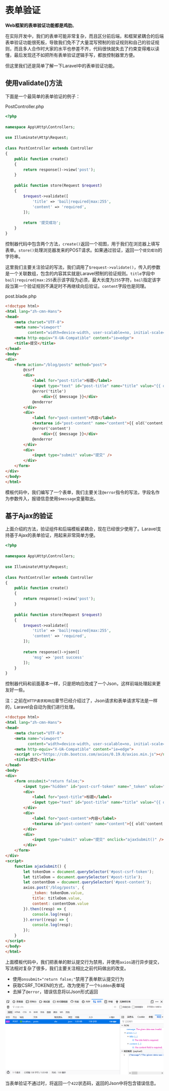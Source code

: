 # 表单验证

**Web框架的表单验证功能都是鸡肋**。

在实际开发中，我们的表单可能非常复杂，而且区分前后端，和框架紧耦合的后端表单验证功能很死板，导致我们免不了大量混写预制的验证规则和自己的验证规则，而且多人合作时大家的水平也参差不齐，代码很快就失去了约束变得难以读懂，最后发现还不如把所有表单验证逻辑手写，都放控制器里方便。

但这里我们还是简单了解一下Laravel中的表单验证功能。

## 使用validate()方法

下面是一个最简单的表单验证的例子：

PostController.php
```php
<?php

namespace App\Http\Controllers;

use Illuminate\Http\Request;

class PostController extends Controller
{
    public function create()
    {
        return response()->view('post');
    }

    public function store(Request $request)
    {
        $request->validate([
            'title' => 'bail|required|max:255',
            'content' => 'required',
        ]);

        return '提交成功';
    }
}
```

控制器代码中包含两个方法，`create()`返回一个视图，用于我们在浏览器上填写表单。`store()`处理浏览器发来的POST请求。如果通过验证，返回一个`提交成功`的字符串。

这里我们主要关注验证的写法，我们调用了`$request->validate()`，传入的参数是一个关联数组，包含的内容其实就是Laravel预制的验证规则。`title`字段中`bail|required|max:255`表示该字段为必须，最大长度为`255`字符，`bail`指定该字段当第一个验证规则不满足时不再继续向后验证。`content`字段也是同理。

post.blade.php
```html
<!doctype html>
<html lang="zh-cmn-Hans">
<head>
    <meta charset="UTF-8">
    <meta name="viewport"
          content="width=device-width, user-scalable=no, initial-scale=1.0, maximum-scale=1.0, minimum-scale=1.0">
    <meta http-equiv="X-UA-Compatible" content="ie=edge">
    <title>提交</title>
</head>
<body>
<div>
    <form action="/blog/posts" method="post">
        @csrf
        <div>
            <label for="post-title">标题</label>
            <input type="text" id="post-title" name="title" value="{{ old('title') }}" />
            @error('title')
                <div>{{ $message }}</div>
            @enderror
        </div>
        <div>
            <label for="post-content">内容</label>
            <textarea id="post-content" name="content">{{ old('content') }}</textarea>
            @error('content')
                <div>{{ $message }}</div>
            @enderror
        </div>
        <div>
            <input type="submit" value="提交" />
        </div>
    </form>
</div>
</body>
</html>
```

模板代码中，我们编写了一个表单，我们主要关注`@error`指令的写法，字段名作为参数传入，报错信息使用`$message`变量取出。

## 基于Ajax的验证

上面介绍的方法，验证组件和后端模板紧耦合，现在已经很少使用了。Laravel支持基于Ajax的表单验证，用起来非常简单方便。

```php
<?php

namespace App\Http\Controllers;

use Illuminate\Http\Request;

class PostController extends Controller
{
    public function create()
    {
        return response()->view('post');
    }

    public function store(Request $request)
    {
        $request->validate([
            'title' => 'bail|required|max:255',
            'content' => 'required',
        ]);

        return response()->json([
            'msg' => 'post success'
        ]);
    }
}
```

控制器代码和前面基本一样，只是把响应改成了一个Json，这样前端处理起来更友好一些。

注：之前在`HTTP请求和响应`章节已经介绍过了，Json请求和表单请求写法是一样的，Laravel会自动为我们进行处理。

```html
<!doctype html>
<html lang="zh-cmn-Hans">
<head>
    <meta charset="UTF-8">
    <meta name="viewport"
          content="width=device-width, user-scalable=no, initial-scale=1.0, maximum-scale=1.0, minimum-scale=1.0">
    <meta http-equiv="X-UA-Compatible" content="ie=edge">
    <script src="https://cdn.bootcss.com/axios/0.19.0/axios.min.js"></script>
    <title>提交</title>
</head>
<body>
<div>
    <form onsubmit="return false;">
        <input type="hidden" id="post-csrf-token" name="_token" value="{{ csrf_token() }}" />
        <div>
            <label for="post-title">标题</label>
            <input type="text" id="post-title" name="title" value="{{ old('title') }}" />
        </div>
        <div>
            <label for="post-content">内容</label>
            <textarea id="post-content" name="content">{{ old('content') }}</textarea>
        </div>
        <div>
            <input type="submit" value="提交" onclick="ajaxSubmit()" />
        </div>
    </form>
</div>
<script>
    function ajaxSubmit() {
        let tokenDom = document.querySelector('#post-csrf-token');
        let titleDom = document.querySelector('#post-title');
        let contentDom = document.querySelector('#post-content');
        axios.post('/blog/posts', {
            _token: tokenDom.value,
            title: titleDom.value,
            content: contentDom.value
        }).then((resp) => {
            console.log(resp);
        }).error((resp) => {
            console.log(resp);
        });
    }
</script>
</body>
</html>
```

上面模板代码中，我们把表单的默认提交行为禁用，并使用`axios`进行异步提交，写法相对复杂了很多，我们主要关注相比之前代码做出的改变。

* 使用`onsubmit="return false;"`禁用了表单默认提交行为
* 获取CSRF_TOKEN的方式，改为使用了一个`hidden`表单域
* 去掉了`@error`，错误信息将以Json形式返回

![](res/1.png)

当表单验证不通过时，将返回一个`422`状态码，返回的Json中将包含错误信息。
